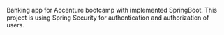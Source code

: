 Banking app for Accenture bootcamp with implemented SpringBoot. This project is using Spring Security for authentication and authorization of users.
